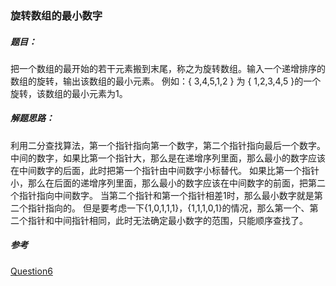 ### 旋转数组的最小数字

##### 题目：
<p>把一个数组的最开始的若干元素搬到末尾，称之为旋转数组。输入一个递增排序的数组的旋转，输出该数组的最小元素。
例如：{ 3,4,5,1,2 } 为 { 1,2,3,4,5 }的一个旋转，该数组的最小元素为1。</p>

##### 解题思路：
利用二分查找算法，第一个指针指向第一个数字，第二个指针指向最后一个数字。
中间的数字，如果比第一个指针大，那么是在递增序列里面，那么最小的数字应该在中间数字的后面，此时把第一个指针由中间数字小标替代。
如果比第一个指针小，那么在后面的递增序列里面，那么最小的数字应该在中间数字的前面，把第二个指针指向中间数字。
当第二个指针和第一个指针相差1时，那么最小数字就是第二个指针指向的。
但是要考虑一下{1,0,1,1,1}，{1,1,1,0,1}的情况，那么第一个、第二个指针和中间指针相同，此时无法确定最小数字的范围，只能顺序查找了。

##### 参考
[Question6](https://github.com/BillKalin/SwordOffer/blob/master/sourcecode/src/main/java/com/billkalin/sourcecode/question6/Main.java)